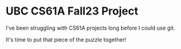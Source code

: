 # UBC CS61A Fall23 Project

I've been struggling with CS61A projects long before I could use git.

It's time to put that piece of the puzzle together!
